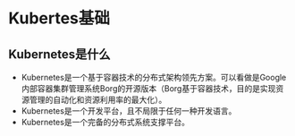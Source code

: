 # Kubertes基础

## Kubernetes是什么

- Kubernetes是一个基于容器技术的分布式架构领先方案。可以看做是Google内部容器集群管理系统Borg的开源版本（Borg基于容器技术，目的是实现资源管理的自动化和资源利用率的最大化）。
- Kubernetes是一个开发平台，且不局限于任何一种开发语言。
- Kubernetes是一个完备的分布式系统支撑平台。
